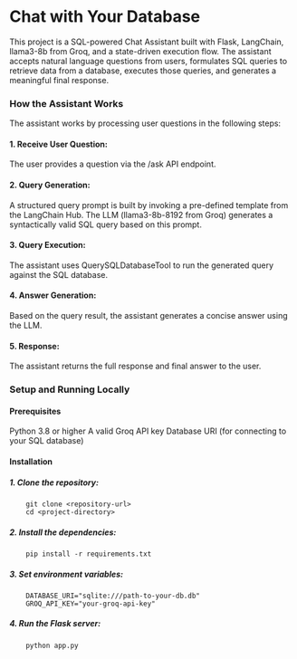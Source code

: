 ﻿# Chat with Your Database

This project is a SQL-powered Chat Assistant built with Flask, LangChain, llama3-8b from Groq, and a state-driven execution flow. The assistant accepts natural language questions from users, formulates SQL queries to retrieve data from a database, executes those queries, and generates a meaningful final response.

### How the Assistant Works
The assistant works by processing user questions in the following steps:

#### 1. Receive User Question:
The user provides a question via the /ask API endpoint.

#### 2. Query Generation:
A structured query prompt is built by invoking a pre-defined template from the LangChain Hub. The LLM (llama3-8b-8192 from Groq) generates a syntactically valid SQL query based on this prompt.

#### 3. Query Execution:
The assistant uses QuerySQLDatabaseTool to run the generated query against the SQL database.

#### 4. Answer Generation:
Based on the query result, the assistant generates a concise answer using the LLM.

#### 5. Response:
The assistant returns the full response and final answer to the user.

### Setup and Running Locally
#### Prerequisites
  Python 3.8 or higher
  A valid Groq API key
  Database URI (for connecting to your SQL database)

#### Installation
##### 1. Clone the repository:
        git clone <repository-url>
        cd <project-directory>
        
##### 2. Install the dependencies:
        pip install -r requirements.txt

##### 3. Set environment variables:
        DATABASE_URI="sqlite:///path-to-your-db.db"
        GROQ_API_KEY="your-groq-api-key"
#####  4. Run the Flask server:
        python app.py



